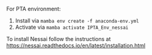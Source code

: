 For PTA environment:
1. Install via `mamba env create -f anaconda-env.yml`
2. Activate via `mamba activate IPTA_Env_nessai`

To install Nessai follow the instructions at https://nessai.readthedocs.io/en/latest/installation.html
